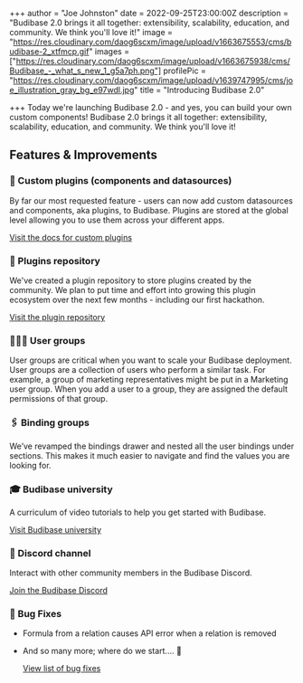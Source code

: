+++
author = "Joe Johnston"
date = 2022-09-25T23:00:00Z
description = "Budibase 2.0 brings it all together: extensibility, scalability, education, and community. We think you'll love it!"
image = "https://res.cloudinary.com/daog6scxm/image/upload/v1663675553/cms/budibase-2_xtfmcp.gif"
images = ["https://res.cloudinary.com/daog6scxm/image/upload/v1663675938/cms/Budibase_-_what_s_new_1_g5a7ph.png"]
profilePic = "https://res.cloudinary.com/daog6scxm/image/upload/v1639747995/cms/joe_illustration_gray_bg_e97wdl.jpg"
title = "Introducing Budibase 2.0"

+++
Today we're launching Budibase 2.0 - and yes, you can build your own custom components! Budibase 2.0 brings it all together: extensibility, scalability, education, and community. We think you'll love it!

## Features & Improvements

### 🎨 Custom plugins (components and datasources)

By far our most requested feature - users can now add custom datasources and components, aka plugins, to Budibase. Plugins are stored at the global level allowing you to use them across your different apps.

[Visit the docs for custom plugins](https://docs.budibase.com/docs/custom-plugin)

### 🔌 Plugins repository

We've created a plugin repository to store plugins created by the community. We plan to put time and effort into growing this plugin ecosystem over the next few months - including our first hackathon.

[Visit the plugin repository](https://github.com/Budibase/plugins)

### 🧑‍🤝‍🧑 User groups

User groups are critical when you want to scale your Budibase deployment. User groups are a collection of users who perform a similar task. For example, a group of marketing representatives might be put in a Marketing user group. When you add a user to a group, they are assigned the default permissions of that group.

### 🖇️ Binding groups

We’ve revamped the bindings drawer and nested all the user bindings under sections. This makes it much easier to navigate and find the values you are looking for.

### 🎓 Budibase university

A curriculum of video tutorials to help you get started with Budibase.

[Visit Budibase university](https://vimeo.com/showcase/budibase-university)

### 👾 Discord channel

Interact with other community members in the Budibase Discord.

[Join the Budibase Discord](https://discord.com/invite/ZepTmGbtfF)

### 🐞 Bug Fixes

* Formula from a relation causes API error when a relation is removed
* And so many more; where do we start.... 🙈

  [View list of bug fixes](https://github.com/Budibase/budibase/discussions/categories/announcements)